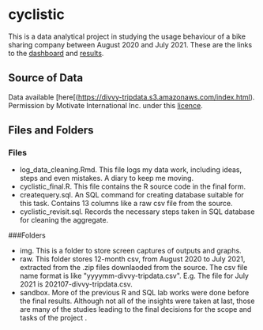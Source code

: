# cyclistic

This is a data analytical project in studying the usage behaviour of a bike sharing company between August 2020 and July 2021. These are the links to the [dashboard](https://public.tableau.com/views/Cyclistic_16416492843350/TripLengthContribution?:language=en-US&:display_count=n&:origin=viz_share_link) and [results](https://medium.com/@ezraipwc/summary-on-cyclistic-chapter-1-the-usage-time-difference-between-casuals-and-members-23898515ac86).


## Source of Data
Data available [here[(https://divvy-tripdata.s3.amazonaws.com/index.html). Permission by Motivate International Inc. under this [licence](https://ride.divvybikes.com/data-license-agreement).

## Files and Folders
### Files
* log_data_cleaning.Rmd. This file logs my data work, including ideas, steps and even mistakes. A diary to keep me moving.
* cyclistic_final.R. This file contains the R source code in the final form.
* createquery.sql. An SQL command for creating database suitable for this task. Contains 13 columns like a raw csv file from the source.
* cyclistic_revisit.sql. Records the necessary steps taken in SQL database for cleaning the aggregate. 


###Folders
* img. This is a folder to store screen captures of outputs and graphs.
* raw. This folder stores 12-month csv, from August 2020 to July 2021, extracted from the .zip files downlaoded from the source. The csv file name format is like "yyyymm-divvy-tripdata.csv". E.g. The file for July 2021 is 202107-divvy-tripdata.csv.
* sandbox. More of the previous R and SQL lab works were done before the final results. Although not all of the insights were taken at last, those are many of the studies leading to the final decisions for the scope and tasks of the project .